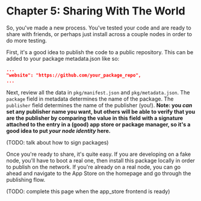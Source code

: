# Chapter 5: Sharing With The World

So, you've made a new process. 
You've tested your code and are ready to share with friends, or perhaps just install across a couple nodes in order to do more testing.

First, it's a good idea to publish the code to a public repository. 
This can be added to your package metadata.json like so:
```json
...
"website": "https://github.com/your_package_repo",
...
```

Next, review all the data in `pkg/manifest.json` and `pkg/metadata.json`. 
The `package` field in metadata determines the name of the package. 
The `publisher` field determines the name of the publisher (you!). 
**Note: you *can* set any publisher name you want, but others will be able to verify that you are the publisher by comparing the value in this field with a signature attached to the entry in a (good) app store or package manager, so it's a good idea to put *your node identity* here.**

(TODO: talk about how to sign packages)

Once you're ready to share, it's quite easy. 
If you are developing on a fake node, you'll have to boot a real one, then install this package locally in order to publish on the network. 
If you're already on a real node, you can go ahead and navigate to the App Store on the homepage and go through the publishing flow.

(TODO: complete this page when the app_store frontend is ready)